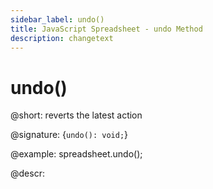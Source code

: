 ```yaml
---
sidebar_label: undo()
title: JavaScript Spreadsheet - undo Method
description: changetext
---
```


# undo()

@short: reverts the latest action

@signature: {`undo(): void;`}

@example:
spreadsheet.undo();

@descr:
